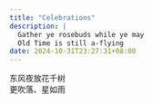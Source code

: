 ```yaml
---
title: "Celebrations"
description: |
  Gather ye rosebuds while ye may
  Old Time is still a-flying
date: 2024-10-31T23:27:31+08:00
---
```


东风夜放花千树<br>
更吹落、星如雨
